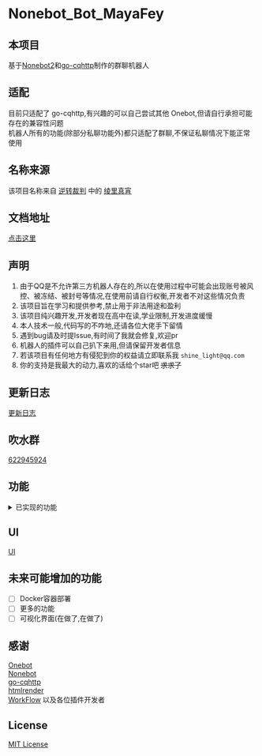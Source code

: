 # Nonebot_Bot_MayaFey
## 本项目
基于[Nonebot2](https://https://v2.nonebot.dev/)和[go-cqhttp](https://github.com/Mrs4s/go-cqhttp)制作的群聊机器人

## 适配
目前只适配了 go-cqhttp,有兴趣的可以自己尝试其他 Onebot,但请自行承担可能存在的兼容性问题  
机器人所有的功能(除部分私聊功能外)都只适配了群聊,不保证私聊情况下能正常使用

## 名称来源
该项目名称来自 [逆转裁判](https://baike.baidu.com/item/%E9%80%86%E8%BD%AC%E8%A3%81%E5%88%A4/56352) 中的 [绫里真宵](https://baike.baidu.com/item/%E7%BB%AB%E9%87%8C%E7%9C%9F%E5%AE%B5/733281)

## 文档地址
[点击这里](https://mayafey.shinelight.xyz)

## 声明
1. 由于QQ是不允许第三方机器人存在的,所以在使用过程中可能会出现账号被风控、被冻结、被封号等情况,在使用前请自行权衡,开发者不对这些情况负责  
2. 该项目旨在学习和提供参考,禁止用于非法用途和盈利  
3. 该项目纯兴趣开发,开发者现在高中在读,学业限制,开发进度缓慢  
4. 本人技术一般,代码写的不咋地,还请各位大佬手下留情  
5. 遇到bug请及时提Issue,有时间了我就会修复,欢迎pr
6. 机器人的插件可以自己扒下来用,但请保留开发者信息
7. 若该项目有任何地方有侵犯到你的权益请立即联系我 `shine_light@qq.com`
8. 你的支持是我最大的动力,喜欢的话给个star吧 ~~求求了~~

## 更新日志
[更新日志](https://mayafey.shinelight.xyz/updatelog)

## 吹水群
[622945924](https://jq.qq.com/?_wv=1027&k=ElDdjklL)

## 功能
<details>
<summary>已实现的功能</summary>

### 帮助功能  
- [X] 菜单
- [X] 插件帮助 ([nonebot-plugin-help](https://github.com/XZhouQD/nonebot-plugin-help)修改而来)
### 娱乐功能
- [X] 签到  
- [X] 积分  
- [X] 一言  
- [X] 随机二次元  
- [X] 全网热搜榜    
- [X] 点歌台 ([nonebot-plugin-simplemusic](https://github.com/noneplugin/nonebot-plugin-simplemusic)修改而来)  
- [X] 群词云  ([nonebot_plugin_admin](https://github.com/yzyyz1387/nonebot_plugin_admin)修改而来)  
- [X] logo制作  ([nonebot-plugin-logo](https://github.com/noneplugin/nonebot-plugin-logo)修改而来)  
- [X] 表情包制作  ([nonebot-plugin-memes](https://github.com/noneplugin/nonebot-plugin-memes)修改而来)  
- [X] 答案之书  ([nonebot-plugin-answersbook](https://github.com/A-kirami/nonebot-plugin-answersbook)修改而来)
- [X] 到账语音生成  
- [X] 今日运势  ([nonebot_plugin_fortune](https://github.com/MinatoAquaCrews/nonebot_plugin_fortune)修改而来)  
- [X] 发言排行榜  ([nonebot_plugin_admin](https://github.com/yzyyz1387/nonebot_plugin_admin)修改而来)
- [X] AI聊天  
- [X] 折磨群友  
- [X] 模拟原神祈愿  (基于[GenshinPray](https://github.com/GardenHamster/GenshinPray))
- [X] 原神角色展柜 ([nonebot-plugin-gspanel](https://github.com/monsterxcn/nonebot-plugin-gspanel))
- [X] 随机群友老婆 
### 生活功能
- [X] 腾讯翻译  ([nonebot_plugin_translator](https://github.com/Lancercmd/nonebot_plugin_translator)修改而来) 
- [X] 百度翻译  ([nonebot_plugin_baidutranslate](https://github.com/NumberSir/nonebot_plugin_baidutranslate)修改而来)  
- [X] 疫情  ([nonebot-plugin-covid19-news](https://github.com/Zeta-qixi/nonebot-plugin-covid19-news)修改而来)  
- [X] 天气  ([nonebot-plugin-heweather](https://github.com/kexue-z/nonebot-plugin-heweather)修改而来)  
- [X] Epic喜加一  ([nonebot_plugin_epicfree](https://github.com/monsterxcn/nonebot_plugin_epicfree)修改而来)  
- [X] 吃什么  ([nonebot_plugin_what2eat](https://github.com/MinatoAquaCrews/nonebot_plugin_what2eat)修改而来)  
- [X] 早晚安  ([nonebot_plugin_morning](https://github.com/MinatoAquaCrews/nonebot_plugin_morning)修改而来)   
### 群聊管理功能
- [X] 机器人更新 
- [X] 重启  
- [X] 机器人开关  
- [X] 群管  ([nonebot_plugin_admin](https://github.com/yzyyz1387/nonebot_plugin_admin)修改而来)  
- [X] 违禁词  ([nonebot_plugin_admin](https://github.com/yzyyz1387/nonebot_plugin_admin)修改而来)  
- [X] 插件控制  
- [X] 插件统计 
- [X] 增删问答   
- [X] 记过
- [X] 自定义定时任务
- [X] 入群欢迎
- [X] 离群提示
### 私聊管理功能
- [X] SQL查询  
- [X] 机器人好友请求管理
### 权限系统
- [X] 权限检测(被动)  
- [X] 查看权限  
- [X] 设置权限  
### 游戏功能
- [X] 俄罗斯轮盘  ([nonebot_plugin_russian](https://github.com/HibiKier/nonebot_plugin_russian)修改而来)  
- [X] 21点  ([nonebot-plugin-blackjack](https://github.com/yaowan233/nonebot-plugin-blackjack)修改而来)  
### 被动功能
- [X] 恶意触发命令检测  
- [X] 违禁图片检测(百度和腾讯接口)  
- [X] 闪照捕获  
- [X] 拉群自接受  
- [X] 好友自接受  
- [X] 复读  
- [X] 定时撤回  
- [X] 防白嫖  
</details>

## UI
[UI](https://github.com/Shine-Light/Nonebot_Bot_MayaFey_UI)

## 未来可能增加的功能
- [ ] Docker容器部署
- [ ] 更多的功能
- [ ] 可视化界面(在做了,在做了)

## 感谢
[Onebot](https://github.com/botuniverse/onebot-11)  
[Nonebot](https://github.com/nonebot/nonebot2)  
[go-cqhttp](https://github.com/Mrs4s/go-cqhttp)  
[htmlrender](https://github.com/kexue-z/nonebot-plugin-htmlrender)  
[WorkFlow](https://github.com/HibiKier/zhenxun_bot/blob/main/.github/workflows/Generate.yml)
以及各位插件开发者

## License
[MIT License](https://opensource.org/licenses/MIT)
